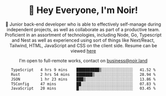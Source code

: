 <div align="center">

<h1 align="center">👋 Hey Everyone, I'm Noir! </h1>
  
<p>
  
 🎉 Junior back-end developer who is able to effectively self-manage during independent projects, as well as collaborate as part of a productive team. Proficient in an assortment of technologies, including Node, Go, Typescript and Nest as well as experienced using sort of things like Next/React, Tailwind, HTML, JavaScript and CSS on the client side. Resume can be viewed [here](https://cdn.noir.land/resume)

</p>
   
<p align="center">

  I'm open to full-remote works, contact on [business@noir.land](mailto:business@noir.land) 
 
 </p>
   

  
<!--START_SECTION:waka-->

```txt
TypeScript   4 hrs 9 mins    ██████████▒░░░░░░░░░░░░░░   41.52 %
Rust         2 hrs 54 mins   ███████▒░░░░░░░░░░░░░░░░░   28.94 %
JSON         1 hr 23 mins    ███▒░░░░░░░░░░░░░░░░░░░░░   13.86 %
TSConfig     47 mins         ██░░░░░░░░░░░░░░░░░░░░░░░   07.83 %
JavaScript   20 mins         █░░░░░░░░░░░░░░░░░░░░░░░░   03.45 %
```

<!--END_SECTION:waka-->

